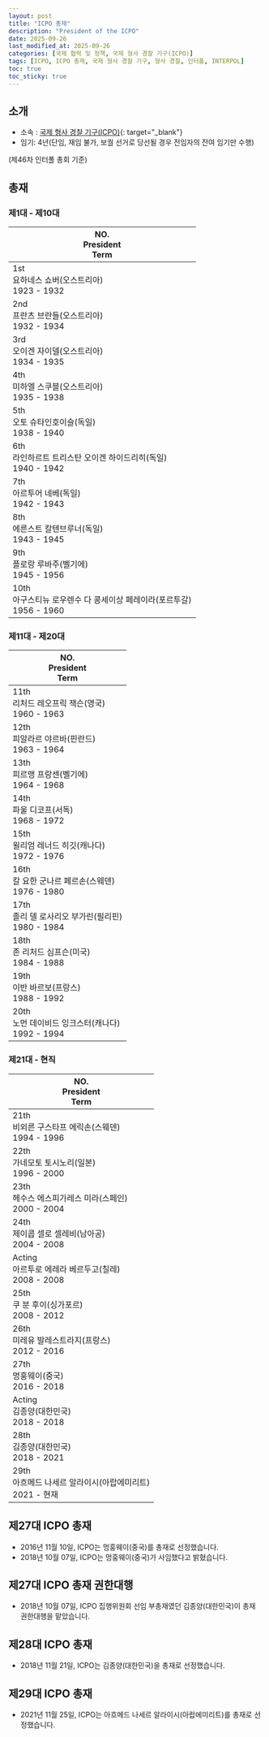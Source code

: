 ```yaml
---
layout: post
title: "ICPO 총재"
description: "President of the ICPO"
date: 2025-09-26
last_modified_at: 2025-09-26
categories: [국제 협력 및 정책, 국제 형사 경찰 기구(ICPO)]
tags: [ICPO, ICPO 총재, 국제 형사 경찰 기구, 형사 경찰, 인터폴, INTERPOL]
toc: true
toc_sticky: true
---
```

## 소개
* 소속 : [국제 형사 경찰 기구(ICPO)](https://www.interpol.int/){: target="_blank"}
* 임기: 4년(단임, 재임 불가, 보궐 선거로 당선될 경우 전임자의 잔여 임기만 수행)

(제46차 인터폴 총회 기준)

## 총재
### 제1대 - 제10대

<html>
    <head>
        <meta charset="UTF-8">
    </head>
    <body>
        <table>
            <thead>
                <tr class="header-row">
                    <th>
                        <div>NO.</div>
                        <div>President</div>
                        <div>Term</div>
                    </th>
                </tr>
            </thead>
            <tbody>
                <tr>
                    <td>
                        <div>1st</div>
                        <div>요하네스 쇼버(오스트리아)</div>
                        <div>1923 - 1932</div>
                    </td>
                </tr>
                <tr>
                    <td>
                        <div>2nd</div>
                        <div>프란츠 브란들(오스트리아)</div>
                        <div>1932 - 1934</div>
                    </td>
                </tr>
                <tr>
                    <td>
                        <div>3rd</div>
                        <div>오이겐 자이델(오스트리아)</div>
                        <div>1934 - 1935</div>
                    </td>
                </tr>
                <tr>
                    <td>
                        <div>4th</div>
                        <div>미하엘 스쿠블(오스트리아)</div>
                        <div>1935 - 1938</div>
                    </td>
                </tr>
                <tr>
                    <td>
                        <div>5th</div>
                        <div>오토 슈타인호이슬(독일)</div>
                        <div>1938 - 1940</div>
                    </td>
                </tr>
                <tr>
                    <td>
                        <div>6th</div>
                        <div>라인하르트 트리스탄 오이겐 하이드리히(독일)</div>
                        <div>1940 - 1942</div>
                    </td>
                </tr>
                <tr>
                    <td>
                        <div>7th</div>
                        <div>아르투어 네베(독일)</div>
                        <div>1942 - 1943</div>
                    </td>
                </tr>
                <tr>
                    <td>
                        <div>8th</div>
                        <div>에른스트 칼텐브루너(독일)</div>
                        <div>1943 - 1945</div>
                    </td>
                </tr>
                <tr>
                    <td>
                        <div>9th</div>
                        <div>플로랑 루바주(벨기에)</div>
                        <div>1945 - 1956</div>
                    </td>
                </tr>
                <tr>
                    <td>
                        <div>10th</div>
                        <div>아구스티뉴 로우렌수 다 콩세이상 페레이라(포르투갈)</div>
                        <div>1956 - 1960</div>
                    </td>
                </tr>
            </tbody>
        </table>
    </body>
</html>

### 제11대 - 제20대

<html>
    <head>
        <meta charset="UTF-8">
    </head>
    <body>
        <table>
            <thead>
                <tr class="header-row">
                    <th>
                        <div>NO.</div>
                        <div>President</div>
                        <div>Term</div>
                    </th>
                </tr>
            </thead>
            <tbody>
                <tr>
                    <td>
                        <div>11th</div>
                        <div>리처드 레오프릭 잭슨(영국)</div>
                        <div>1960 - 1963</div>
                    </td>
                </tr>
                <tr>
                    <td>
                        <div>12th</div>
                        <div>피알라르 야르바(핀란드)</div>
                        <div>1963 - 1964</div>
                    </td>
                </tr>
                <tr>
                    <td>
                        <div>13th</div>
                        <div>피르맹 프랑센(벨기에)</div>
                        <div>1964 - 1968</div>
                    </td>
                </tr>
                <tr>
                    <td>
                        <div>14th</div>
                        <div>파울 디코프(서독)</div>
                        <div>1968 - 1972</div>
                    </td>
                </tr>
                <tr>
                    <td>
                        <div>15th</div>
                        <div>윌리엄 레너드 히깃(캐나다)</div>
                        <div>1972	- 1976</div>
                    </td>
                </tr>
                <tr>
                    <td>
                        <div>16th</div>
                        <div>칼 요한 군나르 페르손(스웨덴)</div>
                        <div>1976	- 1980</div>
                    </td>
                </tr>
                <tr>
                    <td>
                        <div>17th</div>
                        <div>졸리 델 로사리오 부가린(필리핀)</div>
                        <div>1980	- 1984</div>
                    </td>
                </tr>
                <tr>
                    <td>
                        <div>18th</div>
                        <div>존 리처드 심프슨(미국)</div>
                        <div>1984	- 1988</div>
                    </td>
                </tr>
                <tr>
                    <td>
                        <div>19th</div>
                        <div>이반 바르보(프랑스)</div>
                        <div>1988	- 1992</div>
                    </td>
                </tr>
                <tr>
                    <td>
                        <div>20th</div>
                        <div>노먼 데이비드 잉크스터(캐나다)</div>
                        <div>1992	- 1994</div>
                    </td>
                </tr>
            </tbody>
        </table>
    </body>
</html>

### 제21대 - 현직

<html>
    <head>
        <meta charset="UTF-8">
    </head>
    <body>
        <table>
            <thead>
                <tr class="header-row">
                    <th>
                        <div>NO.</div>
                        <div>President</div>
                        <div>Term</div>
                    </th>
                </tr>
            </thead>
            <tbody>
                <tr>
                    <td>
                        <div>21th</div>
                        <div>비외른 구스타프 에릭손(스웨덴)</div>
                        <div>1994	- 1996</div>
                    </td>
                </tr>
                <tr>
                    <td>
                        <div>22th</div>
                        <div>가네모토 토시노리(일본)</div>
                        <div>1996	- 2000</div>
                    </td>
                </tr>
                <tr>
                    <td>
                        <div>23th</div>
                        <div>헤수스 에스피가레스 미라(스페인)</div>
                        <div>2000	- 2004</div>
                    </td>
                </tr>
                <tr>
                    <td>
                        <div>24th</div>
                        <div>제이콥 셀로 셀레비(남아공)</div>
                        <div>2004	- 2008</div>
                    </td>
                </tr>
                <tr>
                    <td>
                        <div>Acting</div>
                        <div>아르투로 에레라 베르두고(칠레)</div>
                        <div>2008 - 2008</div>
                    </td>
                </tr>
                <tr>
                    <td>
                        <div>25th</div>
                        <div>쿠 분 후이(싱가포르)</div>
                        <div>2008 - 2012</div>
                    </td>
                </tr>
                <tr>
                    <td>
                        <div>26th</div>
                        <div>미레유 발레스트라지(프랑스)</div>
                        <div>2012 - 2016</div>
                    </td>
                </tr>
                <tr>
                    <td>
                        <div>27th</div>
                        <div>멍훙웨이(중국)</div>
                        <div>2016 - 2018</div>
                    </td>
                </tr>
                <tr>
                    <td class="korea-host-bg">
                        <div><span class="korea-host">Acting</span></div>
                        <div><span class="korea-host">김종양(대한민국)</span></div>
                        <div><span class="korea-host">2018 - 2018</span></div>
                    </td>
                </tr>
                <tr>
                    <td class="korea-host-bg">
                        <div><span class="korea-host">28th</span></div>
                        <div><span class="korea-host">김종양(대한민국)</span></div>
                        <div><span class="korea-host">2018 - 2021</span></div>
                    </td>
                </tr>
                <tr>
                    <td>
                        <div>29th</div>
                        <div>아흐메드 나세르 알라이시(아랍에미리트)</div>
                        <div>2021 - 현재</div>
                    </td>
                </tr>
            </tbody>
        </table>
    </body>
</html>

## 제27대 ICPO 총재
* 2016년 11월 10일, ICPO는 <span class="foreign-host">멍훙웨이(중국)</span>를 총재로 선정했습니다.
* 2018년 10월 07일, ICPO는 <span class="foreign-host">멍훙웨이(중국)</span>가 사임했다고 밝혔습니다.

## 제27대 ICPO 총재 권한대행
* 2018년 10월 07일, ICPO 집행위원회 선임 부총재였던 <span class="korea-host">김종양(대한민국)</span>이 총재 권한대행을 맡았습니다.

## 제28대 ICPO 총재
* 2018년 11월 21일, ICPO는 <span class="korea-host">김종양(대한민국)</span>을 총재로 선정했습니다.

## 제29대 ICPO 총재
* 2021년 11월 25일, ICPO는 <span class="foreign-host">아흐메드 나세르 알라이시(아랍에미리트)</span>를 총재로 선정했습니다.
